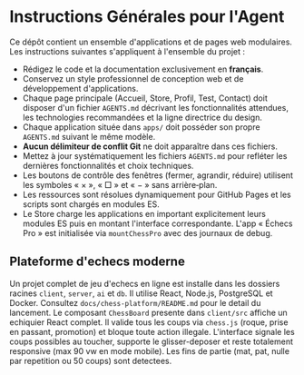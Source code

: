 # Instructions Générales pour l'Agent

Ce dépôt contient un ensemble d'applications et de pages web modulaires. Les instructions suivantes s'appliquent à l'ensemble du projet :

- Rédigez le code et la documentation exclusivement en **français**.
- Conservez un style professionnel de conception web et de développement d'applications.
- Chaque page principale (Accueil, Store, Profil, Test, Contact) doit disposer d'un fichier `AGENTS.md` décrivant les fonctionnalités attendues, les technologies recommandées et la ligne directrice du design.
- Chaque application située dans `apps/` doit posséder son propre `AGENTS.md` suivant le même modèle.
- **Aucun délimiteur de conflit Git** ne doit apparaître dans ces fichiers.
- Mettez à jour systématiquement les fichiers `AGENTS.md` pour refléter les dernières fonctionnalités et choix techniques.
- Les boutons de contrôle des fenêtres (fermer, agrandir, réduire) utilisent les symboles « × », « □ » et « − » sans arrière‑plan.
- Les ressources sont résolues dynamiquement pour GitHub Pages et les scripts sont chargés en modules ES.
- Le Store charge les applications en important explicitement leurs modules ES puis en montant l'interface correspondante. L'app « Échecs Pro » est initialisée via `mountChessPro` avec des journaux de debug.


## Plateforme d'echecs moderne

Un projet complet de jeu d'echecs en ligne est installe dans les dossiers racines `client`, `server`, `ai` et `db`. Il utilise React, Node.js, PostgreSQL et Docker. Consultez `docs/chess-platform/README.md` pour le detail du lancement.
Le composant `ChessBoard` presente dans `client/src` affiche un echiquier React complet. Il valide tous les coups via `chess.js` (roque, prise en passant, promotion) et bloque toute action illegale. L'interface signale les coups possibles au toucher, supporte le glisser-deposer et reste totalement responsive (max 90&nbsp;vw en mode mobile). Les fins de partie (mat, pat, nulle par repetition ou 50 coups) sont detectees.
